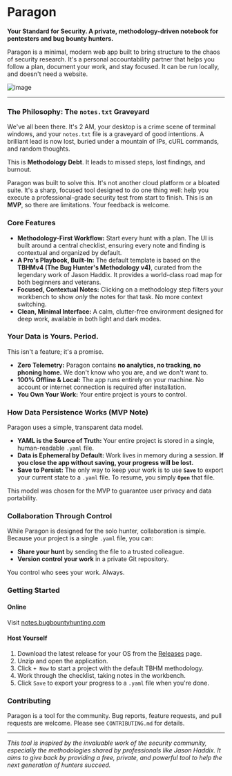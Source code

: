 # Paragon

**Your Standard for Security. A private, methodology-driven notebook for pentesters and bug bounty hunters.**

Paragon is a minimal, modern web app built to bring structure to the chaos of security research. It's a personal accountability partner that helps you follow a plan, document your work, and stay focused. It can be run locally, and doesn't need a website.

![image](https://github.com/user-attachments/assets/9ae1434b-88e1-4f59-aa51-61b6cdb1bea1)

---

### The Philosophy: The `notes.txt` Graveyard

We've all been there. It's 2 AM, your desktop is a crime scene of terminal windows, and your `notes.txt` file is a graveyard of good intentions. A brilliant lead is now lost, buried under a mountain of IPs, cURL commands, and random thoughts.

This is **Methodology Debt**. It leads to missed steps, lost findings, and burnout.

Paragon was built to solve this. It's not another cloud platform or a bloated suite. It's a sharp, focused tool designed to do one thing well: help you execute a professional-grade security test from start to finish. This is an **MVP**, so there are limitations. Your feedback is welcome.

### Core Features

*   **Methodology-First Workflow:** Start every hunt with a plan. The UI is built around a central checklist, ensuring every note and finding is contextual and organized by default.
*   **A Pro's Playbook, Built-In:** The default template is based on the **TBHMv4 (The Bug Hunter's Methodology v4)**, curated from the legendary work of Jason Haddix. It provides a world-class road map for both beginners and veterans.
*   **Focused, Contextual Notes:** Clicking on a methodology step filters your workbench to show *only* the notes for that task. No more context switching.
*   **Clean, Minimal Interface:** A calm, clutter-free environment designed for deep work, available in both light and dark modes.

### Your Data is Yours. Period.

This isn't a feature; it's a promise.

*   **Zero Telemetry:** Paragon contains **no analytics, no tracking, no phoning home.** We don't know who you are, and we don't want to.
*   **100% Offline & Local:** The app runs entirely on your machine. No account or internet connection is required after installation.
*   **You Own Your Work:** Your entire project is yours to control.

### How Data Persistence Works (MVP Note)

Paragon uses a simple, transparent data model.

*   **YAML is the Source of Truth:** Your entire project is stored in a single, human-readable `.yaml` file.
*   **Data is Ephemeral by Default:** Work lives in memory during a session. **If you close the app without saving, your progress will be lost.**
*   **Save to Persist:** The only way to keep your work is to use **`Save`** to export your current state to a `.yaml` file. To resume, you simply **`Open`** that file.

This model was chosen for the MVP to guarantee user privacy and data portability.

### Collaboration Through Control

While Paragon is designed for the solo hunter, collaboration is simple. Because your project is a single `.yaml` file, you can:

*   **Share your hunt** by sending the file to a trusted colleague.
*   **Version control your work** in a private Git repository.

You control who sees your work. Always.

### Getting Started

#### Online
Visit [notes.bugbountyhunting.com](https://notes.bugbountyhunting.com)

#### Host Yourself
1.  Download the latest release for your OS from the [Releases](https://github.com/payloadartist/paragon/releases) page.
2.  Unzip and open the application.
3.  Click `+ New` to start a project with the default TBHM methodology.
4.  Work through the checklist, taking notes in the workbench.
5.  Click `Save` to export your progress to a `.yaml` file when you're done.

### Contributing

Paragon is a tool for the community. Bug reports, feature requests, and pull requests are welcome. Please see `CONTRIBUTING.md` for details.

---

*This tool is inspired by the invaluable work of the security community, especially the methodologies shared by professionals like Jason Haddix. It aims to give back by providing a free, private, and powerful tool to help the next generation of hunters succeed.*
